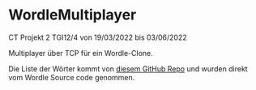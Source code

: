 # WordleMultiplayer

CT Projekt 2 TGI12/4
von 19/03/2022 bis 03/06/2022

Multiplayer über TCP für ein Wordle-Clone.

Die Liste der Wörter kommt von [diesem GitHub Repo](https://github.com/tabatkins/wordle-list) und wurden direkt vom Wordle Source code genommen.

